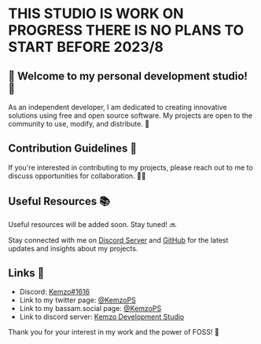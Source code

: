 # THIS STUDIO IS WORK ON PROGRESS THERE IS NO PLANS TO START BEFORE 2023/8
## 🎉 Welcome to my personal development studio! 🎉

As an independent developer, I am dedicated to creating innovative solutions using free and open source software. My projects are open to the community to use, modify, and distribute. 🤝

## Contribution Guidelines 🤝

If you're interested in contributing to my projects, please reach out to me to discuss opportunities for collaboration. 🤝💡

## Useful Resources 📚

Useful resources will be added soon. Stay tuned! 🔜

<!--
- Documentation: [Project documentation](https://www.example.com/docs)
- Project roadmap: [Project roadmap](https://www.example.com/roadmap)
- Issue tracker: [Issue tracker](https://www.example.com/issues)
- Tutorials and guides: [Tutorials and guides](https://www.example.com/tutorials)
- Community forum: [Community forum](https://www.example.com/forum)
- Blog or news section: [Blog](https://www.example.com/blog)
-->

Stay connected with me on [Discord Server](https://discord.gg/VT9tdkFSRW) and [GitHub](https://github.com/kemzops) for the latest updates and insights about my projects.


## Links 🔗

- Discord: [Kemzo#1616](#)
- Link to my twitter page: [@KemzoPS](https://twitter.com/KemzoPS)
- Link to my bassam.social page: [@KemzoPS](https://bassam.social/@KemzoPS)
- Link to discord server: [Kemzo Development Studio](https://discord.gg/VT9tdkFSRW)

Thank you for your interest in my work and the power of FOSS! 🙏
